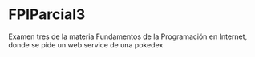 # FPIParcial3
Examen tres de la materia Fundamentos de la Programación en Internet, donde se pide un web service de una pokedex
